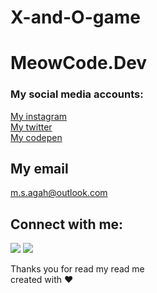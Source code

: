 # X-and-O-game
# <Your-Project-Title>MeowCode.Dev


  
 <h3>My social media accounts:</h3>
<a href="https://www.instagram.com/meowcode.dev/">My instagram</a>
  <br/>
<a href="https://twitter.com/MeowCode_dev">My twitter</a>
    <br/>
<a href="https://codepen.io/MeowCodeofficial">My codepen</a>
  

## My email

<a href="mailto:m.s.agah@outlook.com">m.s.agah@outlook.com</a>



  ##  Connect with me:

<a href="https://instagram.com/meowcode.dev" rel="nofollow"><img src="https://camo.githubusercontent.com/b7267933c294e6861e74077fcb20ffc2d15477584c4a97f427eb40c2fced0502/68747470733a2f2f696d672e736869656c64732e696f2f62616467652f696e7374616772616d2d2532333132313030452e7376673f267374796c653d666f722d7468652d6261646765266c6f676f3d696e7374616772616d266c6f676f436f6c6f723d776869746526636f6c6f723d626c61636b" data-canonical-src="https://img.shields.io/badge/instagram-%2312100E.svg?&amp;style=for-the-badge&amp;logo=instagram&amp;logoColor=white&amp;color=black" style="max-width: 100%;"></a>
<a href="https://twitter.com/MeowCode_dev" rel="nofollow"><img src="https://camo.githubusercontent.com/5d62a02cf5fc3c8ce128c06cc0bb342dc3c3006a6f74d5f2778cf4c4f7e5906f/68747470733a2f2f696d672e736869656c64732e696f2f62616467652f747769747465722d2532333144413146322e7376673f267374796c653d666f722d7468652d6261646765266c6f676f3d74776974746572266c6f676f436f6c6f723d776869746526636f6c6f723d626c61636b" data-canonical-src="https://img.shields.io/badge/twitter-%231DA1F2.svg?&amp;style=for-the-badge&amp;logo=twitter&amp;logoColor=white&amp;color=black" style="max-width: 100%;"></a>

Thanks you for read my read me
  <br>
  created with ❤
